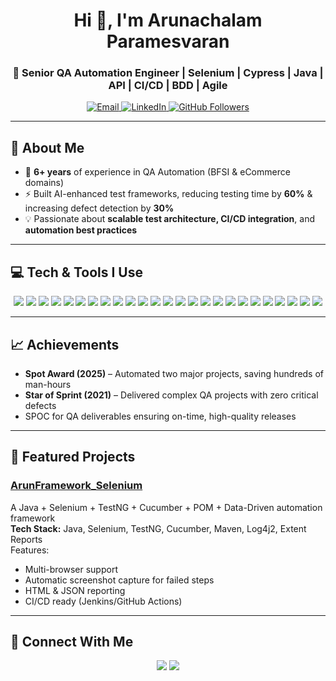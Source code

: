 
<h1 align="center">Hi 👋, I'm Arunachalam Paramesvaran</h1>
<h3 align="center">🚀 Senior QA Automation Engineer | Selenium | Cypress | Java | API | CI/CD | BDD | Agile</h3>

<p align="center">
  <a href="mailto:arunachalamparamesvaran@gmail.com">
    <img src="https://img.shields.io/badge/Email-Contact-blue?style=for-the-badge&logo=gmail" alt="Email">
  </a>
  <a href="https://www.linkedin.com/in/arunachalam-paramesvaran-222376246/">
    <img src="https://img.shields.io/badge/LinkedIn-Connect-blue?style=for-the-badge&logo=linkedin" alt="LinkedIn">
  </a>
  <a href="https://github.com/arunachalamparamesvarangit">
    <img src="https://img.shields.io/github/followers/arunachalamparamesvarangit?label=Follow&style=for-the-badge&logo=github" alt="GitHub Followers">
  </a>
</p>

---

## 💫 About Me
- 🔭 **6+ years** of experience in QA Automation (BFSI & eCommerce domains)
- ⚡ Built AI-enhanced test frameworks, reducing testing time by **60%** & increasing defect detection by **30%**
- 💡 Passionate about **scalable test architecture, CI/CD integration**, and **automation best practices**
---


## 💻 Tech & Tools I Use

<p align="center">
  
<!-- Programming Languages -->
<img src="https://img.shields.io/badge/Java-007396?style=for-the-badge&logo=java&logoColor=white" />
<img src="https://img.shields.io/badge/JavaScript-F7DF1E?style=for-the-badge&logo=javascript&logoColor=black" />

<!-- Test Automation -->
<img src="https://img.shields.io/badge/Selenium-43B02A?style=for-the-badge&logo=selenium&logoColor=white" />
<img src="https://img.shields.io/badge/Cypress-17202C?style=for-the-badge&logo=cypress&logoColor=white" />
<img src="https://img.shields.io/badge/Cucumber-23D96C?style=for-the-badge&logo=cucumber&logoColor=white" />
<img src="https://img.shields.io/badge/TestNG-FF6F00?style=for-the-badge&logo=testng&logoColor=white" />

<!-- API Testing -->
<img src="https://img.shields.io/badge/Postman-FF6C37?style=for-the-badge&logo=postman&logoColor=white" />
<img src="https://img.shields.io/badge/REST%20Assured-005571?style=for-the-badge" />

<!-- Performance Testing -->
<img src="https://img.shields.io/badge/K6-7D64FF?style=for-the-badge&logo=k6&logoColor=white" />

<!-- CI/CD -->
<img src="https://img.shields.io/badge/Jenkins-D24939?style=for-the-badge&logo=jenkins&logoColor=white" />
<img src="https://img.shields.io/badge/GitHub%20Actions-2088FF?style=for-the-badge&logo=github-actions&logoColor=white" />

<!-- Version Control -->
<img src="https://img.shields.io/badge/Git-F05032?style=for-the-badge&logo=git&logoColor=white" />
<img src="https://img.shields.io/badge/Bitbucket-0052CC?style=for-the-badge&logo=bitbucket&logoColor=white" />

<!-- Cloud -->
<img src="https://img.shields.io/badge/AWS-FF9900?style=for-the-badge&logo=amazonaws&logoColor=white" />

<!-- Project Management & Test Management -->
<img src="https://img.shields.io/badge/JIRA-0052CC?style=for-the-badge&logo=jira&logoColor=white" />
<img src="https://img.shields.io/badge/Zephyr-28A745?style=for-the-badge&logo=zephyr&logoColor=white" />
<img src="https://img.shields.io/badge/HP%20ALM-007396?style=for-the-badge" />

<!-- Additional Tools -->
<img src="https://img.shields.io/badge/BrowserStack-FF7F00?style=for-the-badge&logo=browserstack&logoColor=white" />
<img src="https://img.shields.io/badge/SAP-0FAAFF?style=for-the-badge&logo=sap&logoColor=white" />
<img src="https://img.shields.io/badge/PIM%20Systems-00897B?style=for-the-badge" />
<img src="https://img.shields.io/badge/Juspay-2E86C1?style=for-the-badge" />
<img src="https://img.shields.io/badge/LotusPay-17A2B8?style=for-the-badge" />
<img src="https://img.shields.io/badge/Rubix%20Data%20Platform-6C3483?style=for-the-badge" />
<img src="https://img.shields.io/badge/Unbxd-A93226?style=for-the-badge" />
<img src="https://img.shields.io/badge/Freshworks%20CRM-2ECC71?style=for-the-badge" />

</p>


---

## 📈 Achievements
- **Spot Award (2025)** – Automated two major projects, saving hundreds of man-hours
- **Star of Sprint (2021)** – Delivered complex QA projects with zero critical defects
- SPOC for QA deliverables ensuring on-time, high-quality releases

---

## 📂 Featured Projects

### [ArunFramework_Selenium](https://github.com/arunachalamparamesvarangit/ArunFramework_Selenium)
A Java + Selenium + TestNG + Cucumber + POM + Data-Driven automation framework  
**Tech Stack:** Java, Selenium, TestNG, Cucumber, Maven, Log4j2, Extent Reports  
Features:
- Multi-browser support
- Automatic screenshot capture for failed steps
- HTML & JSON reporting
- CI/CD ready (Jenkins/GitHub Actions)


---

## 🤝 Connect With Me
<p align="center">
  <a href="mailto:arunachalamparamesvaran@gmail.com"><img src="https://img.shields.io/badge/Email-Me-blue?style=for-the-badge&logo=gmail"></a>
  <a href="https://www.linkedin.com/in/arunachalam-paramesvaran-222376246/"><img src="https://img.shields.io/badge/LinkedIn-Profile-blue?style=for-the-badge&logo=linkedin"></a>
</p>




